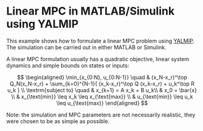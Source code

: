# Linear MPC in MATLAB/Simulink using YALMIP
This example shows how to formulate a linear MPC problem using [YALMIP](https://yalmip.github.io/). The simulation can be carried out in either MATLAB or Simulink.

A linear MPC formulation usually has a quadratic objective, linear system dynamics and simple bounds on states or inputs:

$$
\begin{aligned}
  \min_{x_{0:N}, u_{0:N-1}} \quad & (x_N-x_r)^\top Q_N(x_N-x_r) + \sum_{k=0}^{N-1}{ (x_k-x_r)^\top Q (x_k-x_r) + u_k^\top R u_k } \\
  \textrm{subject to} \quad & x_{k+1} = A x_k + B u_k\\
                    & x_0 = \bar{x} \\
                    & x_{\text{min}} \leq x_k \leq x_{\text{max}} \\
                    & u_{\text{min}} \leq u_k \leq u_{\text{max}}
\end{aligned}
$$

Note: the simulation and MPC parameters are not necessarily realistic, they were chosen to be as simple as possible.
